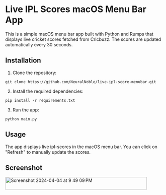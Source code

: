 # Live IPL Scores macOS Menu Bar App
This is a simple macOS menu bar app built with Python and Rumps that displays live cricket scores fetched from Cricbuzz. The scores are updated automatically every 30 seconds.

## Installation
1. Clone the repository:


```
git clone https://github.com/NeuralNoble/live-ipl-score-menubar.git
```
2. Install the required dependencies:
```
pip install -r requirements.txt
```

3. Run the app:
```
python main.py
```

## Usage
The app displays live ipl-scores in the macOS menu bar. You can click on "Refresh" to manually update the scores.

## Screenshot
<img width="450" height="40" alt="Screenshot 2024-04-04 at 9 49 09 PM" src="https://github.com/NeuralNoble/live-ipl-score-menubar/assets/156664113/4c4361bb-dbc1-44f4-9e43-3924913eb9cc">
